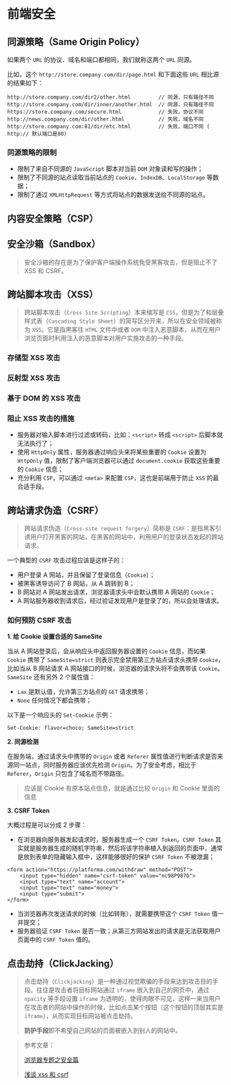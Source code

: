 # 前端安全

## 同源策略（Same Origin Policy）

如果两个 `URL` 的协议、域名和端口都相同，我们就称这两个 `URL` 同源。

比如，这个 `http://store.company.com/dir/page.html` 和下面这些 `URL` 相比源的结果如下：

```
http://store.company.com/dir2/other.html         // 同源，只有路径不同
http://store.company.com/dir/inner/another.html  // 同源，只有路径不同
https://store.company.com/secure.html            // 失败，协议不同
http://news.company.com/dir/other.html           // 失败，域名不同
http://store.company.com:81/dir/etc.html         // 失败，端口不同 ( http:// 默认端口是80)
```



### 同源策略的限制

- 限制了来自不同源的 `JavaScript` 脚本对当前 `DOM` 对象读和写的操作；
- 限制了不同源的站点读取当前站点的 `Cookie`、`IndexDB`、`LocalStorage` 等数据；
- 限制了通过 `XMLHttpRequest` 等方式将站点的数据发送给不同源的站点。

## 内容安全策略（CSP）

## 安全沙箱（Sandbox）

> 安全沙箱的存在是为了保护客户端操作系统免受黑客攻击，但是阻止不了 XSS 和 CSRF。

## 跨站脚本攻击（XSS）

> 跨站脚本攻击（`Cross Site Scripting`）本来缩写是 `CSS`，但是为了和层叠样式表（`Cascading Style Sheet`）的简写区分开来，所以在安全领域被称为 `XSS`。它是指黑客往 `HTML` 文件中或者 `DOM` 中注入恶意脚本，从而在用户浏览页面时利用注入的恶意脚本对用户实施攻击的一种手段。

### 存储型 XSS 攻击

### 反射型 XSS 攻击

### 基于 DOM 的 XSS 攻击

### 阻止 XSS 攻击的措施

- 服务器对输入脚本进行过滤或转码，比如：`<script>` 转成 `<script>` 后脚本就无法执行了；
- 使用 `HttpOnly` 属性，服务器通过响应头来将某些重要的 `Cookie` 设置为 `HttpOnly` 值，限制了客户端浏览器可以通过 `document.cookie` 获取这些重要的 `Cookie` 信息；
- 充分利用 `CSP`，可以通过 `<meta>` 来配置 `CSP`，这也是前端用于防止 `XSS` 的最合适手段。

## 跨站请求伪造（CSRF）

> 跨站请求伪造（`Cross-site request forgery`）简称是 `CSRF`：是指黑客引诱用户打开黑客的网站，在黑客的网站中，利用用户的登录状态发起的跨站请求。

一个典型的 `CSRF` 攻击过程应该是这样子的：

- 用户登录 A 网站，并且保留了登录信息（`Cookie`）；
- 被黑客诱导访问了 B 网站，从 A 跳转到 B；
- B 网站对 A 网站发出请求，浏览器请求头中会默认携带 A 网站的 `Cookie`；
- A 网站服务器收到请求后，经过验证发现用户是登录了的，所以会处理请求。

### 如何预防 CSRF 攻击

**1. 给 Cookie 设置合适的 SameSite**

当从 A 网站登录后，会从响应头中返回服务器设置的 `Cookie` 信息，而如果 `Cookie` 携带了 `SameSite=strict` 则表示完全禁用第三方站点请求头携带 `Cookie`，比如当从 B 网站请求 A 网站接口的时候，浏览器的请求头将不会携带该 `Cookie`。`SameSite` 还有另外 2 个属性值：

- `Lax` 是默认值，允许第三方站点的 `GET` 请求携带；
- `None` 任何情况下都会携带；

以下是一个响应头的 `Set-Cookie` 示例：

```
Set-Cookie: flavor=choco; SameSite=strict
```

**2. 同源检测**

在服务端，通过请求头中携带的 `Origin` 或者 `Referer` 属性值进行判断请求是否来源同一站点，同时服务器应该优先检测 `Origin`。为了安全考虑，相比于 `Referer`，`Origin` 只包含了域名而不带路径。

> 应该是 Cookie 有原本站点信息，就是通过比较 `Origin`  和 Cookie 里面的信息

**3. CSRF Token**

大概过程是可以分成 2 步骤：

- 在浏览器向服务器发起请求时，服务器生成一个 `CSRF Token`。`CSRF Token` 其实就是服务器生成的随机字符串，然后将该字符串植入到返回的页面中，通常是放到表单的隐藏输入框中，这样能够很好的保护 `CSRF Token` 不被泄漏；

```
<form action="https://platforma.com/withdraw" method="POST">
    <input type="hidden" name="csrf-token" value="nc98P987b">
    <input type="text" name="account">
    <input type="text" name="money">    
    <input type="submit">
</form>
```

- 当浏览器再次发送请求的时候（比如转账），就需要携带这个 `CSRF Token` 值一并提交；
- 服务器验证 `CSRF Token` 是否一致；从第三方网站发出的请求是无法获取用户页面中的 `CSRF Token` 值的。

## 点击劫持（ClickJacking）

> 点击劫持（`Clickjacking`）是一种通过视觉欺骗的手段来达到攻击目的手段。往往是攻击者将目标网站通过 `iframe` 嵌入到自己的网页中，通过 `opacity` 等手段设置 `iframe` 为透明的，使得肉眼不可见，这样一来当用户在攻击者的网站中操作的时候，比如点击某个按钮（这个按钮的顶层其实是 `iframe`），从而实现目标网站被点击劫持。
>
> **防护手段**即不希望自己网站的页面被嵌入到别人的网站中。

> 参考文章：
>
> [浏览器专题之安全篇](https://bubuzou.com/2020/12/04/web-security/)
>
> [浅谈 xss 和 csrf](https://github.com/dwqs/blog/issues/68)